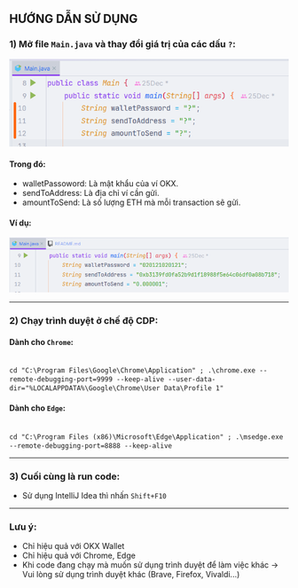 ## HƯỚNG DẪN SỬ DỤNG

### 1) Mở file `Main.java` và thay đổi giá trị của các dấu `?`:

![Thay đổi giá trị các biến](./demo/required1.png)

#### Trong đó:

- walletPassoword: Là mật khẩu của ví OKX.
- sendToAddress: Là địa chỉ ví cần gửi.
- amountToSend: Là số lượng ETH mà mỗi transaction sẽ gửi.

#### Ví dụ:

![Ví dụ thay đổi giá trị các biến](./demo/example.png)

---

### 2) Chạy trình duyệt ở chế độ CDP:

#### Dành cho `Chrome`:

```shell

cd "C:\Program Files\Google\Chrome\Application" ; .\chrome.exe --remote-debugging-port=9999 --keep-alive --user-data-dir="%LOCALAPPDATA%\Google\Chrome\User Data\Profile 1"
```

#### Dành cho `Edge`:

```shell

cd "C:\Program Files (x86)\Microsoft\Edge\Application" ; .\msedge.exe --remote-debugging-port=8888 --keep-alive
```

---

### 3) Cuối cùng là run code:

- Sử dụng IntelliJ Idea thì nhấn `Shift+F10`

---

### Lưu ý:

- Chỉ hiệu quả với OKX Wallet
- Chỉ hiệu quả với Chrome, Edge
- Khi code đang chạy mà muốn sử dụng trình duyệt để làm việc khác -> Vui lòng sử dụng trình duyệt khác (Brave,
  Firefox, Vivaldi...)